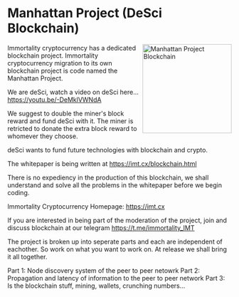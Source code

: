# Manhattan Project (DeSci Blockchain)

<img align="right" src="https://imt.cx/assets/img/logo/mpb.png" width="200" alt="Manhattan Project Blockchain">

Immortality cryptocurrency has a dedicated blockchain project. Immortality cryptocurrency migration to its own blockchain project is code named the Manhattan Project.

We are deSci, watch a video on deSci here... https://youtu.be/-DeMklVWNdA

We suggest to double the miner's block reward and fund deSci with it. The miner is retricted to donate the extra block reward to whomever they choose.

deSci wants to fund future technologies with blockchain and crypto.

The whitepaper is being written at https://imt.cx/blockchain.html

There is no expediency in the production of this blockchain, we shall understand and solve all the problems in the whitepaper before we begin coding.

Immortality Cryptocurrency
Homepage: https://imt.cx

If you are interested in being part of the moderation of the project, join and discuss blockchain at our telegram https://t.me/immortality_IMT

The project is broken up into seperate parts and each are independent of eachother. So work on what you want to work on. At release we shall bring it all together.

Part 1: Node discovery system of the peer to peer netowrk
Part 2: Propagation and latency of information to the peer to peer network
Part 3: Is the blockchain stuff, mining, wallets, crunching numbers...
